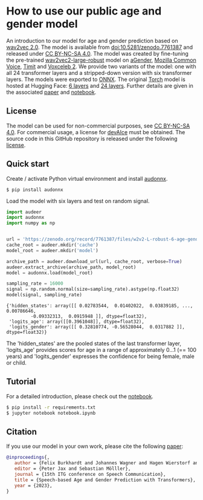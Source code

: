 # How to use our public age and gender model

An introduction to our model for 
age and gender prediction based on
[wav2vec 2.0](https://ai.facebook.com/blog/wav2vec-20-learning-the-structure-of-speech-from-raw-audio/).
The model is available from 
[doi:10.5281/zenodo.7761387](https://doi.org/10.5281/zenodo.7761387)
and released under
[CC BY-NC-SA 4.0](https://creativecommons.org/licenses/by-nc-sa/4.0/).
The model was created
by fine-tuning the pre-trained
[wav2vec2-large-robust](https://huggingface.co/facebook/wav2vec2-large-robust)
model on
[aGender](https://paperswithcode.com/dataset/agender), 
[Mozilla Common Voice](https://commonvoice.mozilla.org/), 
[Timit](https://catalog.ldc.upenn.edu/LDC93s1) and 
[Voxceleb 2](https://www.robots.ox.ac.uk/~vgg/data/voxceleb/vox2.html).
We provide two variants of the model: 
one with all 24 transformer layers and 
a stripped-down version with six transformer layers.
The models were exported to
[ONNX](https://onnx.ai/).
The original 
[Torch](https://pytorch.org/)
model is hosted at Hugging Face:
[6 layers](https://huggingface.co/audeering/wav2vec2-large-robust-6-ft-age-gender)
and
[24 layers](https://huggingface.co/audeering/wav2vec2-large-robust-24-ft-age-gender).
Further details are given in the associated 
[paper](https://arxiv.org/abs/2306.16962)
and [notebook](./notebook.ipynb).

## License

The model can be used for non-commercial purposes,
see [CC BY-NC-SA 4.0](https://creativecommons.org/licenses/by-nc-sa/4.0/).
For commercial usage,
a license for
[devAIce](https://www.audeering.com/devaice/)
must be obtained.
The source code in this GitHub repository 
is released under the following
[license](./LICENSE).

## Quick start

Create / activate Python virtual environment and install 
[audonnx](https://github.com/audeering/audonnx).

```
$ pip install audonnx
```

Load the model with six layers and test on random signal.

```python
import audeer
import audonnx
import numpy as np


url = 'https://zenodo.org/record/7761387/files/w2v2-L-robust-6-age-gender.25c844af-1.1.1.zip'
cache_root = audeer.mkdir('cache')
model_root = audeer.mkdir('model')

archive_path = audeer.download_url(url, cache_root, verbose=True)
audeer.extract_archive(archive_path, model_root)
model = audonnx.load(model_root)

sampling_rate = 16000
signal = np.random.normal(size=sampling_rate).astype(np.float32)
model(signal, sampling_rate)
```
```
{'hidden_states': array([[ 0.02783544,  0.01402022,  0.03839185, ...,  0.00786646,
         -0.09332313,  0.0915948 ]], dtype=float32),
 'logits_age': array([[0.3961048]], dtype=float32),
 'logits_gender': array([[ 0.32810774, -0.56528044,  0.0317882 ]], dtype=float32)}
```

The 'hidden_states' are the pooled states of the last transformer layer, 
'logits_age' provides scores for age in a range of approximately 0...1 (== 100 years) 
and 'logits_gender' expresses the confidence for being female, male or child.

## Tutorial

For a detailed introduction, please check out the [notebook](./notebook.ipynb).

```bash
$ pip install -r requirements.txt
$ jupyter notebook notebook.ipynb 
```

## Citation

If you use our model in your own work, please cite the following
[paper](https://arxiv.org/abs/2306.16962):

``` bibtex
@inproceedings{,
   author = {Felix Burkhardt and Johannes Wagner and Hagen Wierstorf and Florian Eyben and Björn Schuller},
   editor = {Peter Jax and Sebastian Mölller},
   journal = {15th ITG conference on Speech Communication},
   title = {Speech-based Age and Gender Prediction with Transformers},
   year = {2023},
}
```
